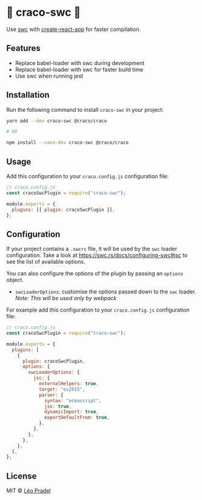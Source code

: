 # 🚀 craco-swc 🚀

Use [swc](https://swc.rs/) with [create-react-app](https://create-react-app.dev/) for faster compilation.

## Features

- Replace babel-loader with swc during development
- Replace babel-loader with swc for faster build time
- Use swc when running jest

## Installation

Run the following command to install `craco-swc` in your project:

```sh
yarn add --dev craco-swc @craco/craco

# OR

npm install --save-dev craco-swc @craco/craco
```

## Usage

Add this configuration to your `craco.config.js` configuration file:

```js
// craco.config.js
const cracoSwcPlugin = require("craco-swc");

module.exports = {
  plugins: [{ plugin: cracoSwcPlugin }],
};
```

## Configuration

If your project contains a `.swcrc` file, it will be used by the `swc` loader configuration.
Take a look at https://swc.rs/docs/configuring-swc#jsc to see the list of available options.

You can also configure the options of the plugin by passing an `options` object.

- `swcLoaderOptions`: customise the options passed down to the `swc` loader. _Note: This will be used only by webpack_

For example add this configuration to your `craco.config.js` configuration file:

```js
// craco.config.js
const cracoSwcPlugin = require("craco-swc");

module.exports = {
  plugins: [
    {
      plugin: cracoSwcPlugin,
      options: {
        swcLoaderOptions: {
          jsc: {
            externalHelpers: true,
            target: "es2015",
            parser: {
              syntax: "ecmascript",
              jsx: true,
              dynamicImport: true,
              exportDefaultFrom: true,
            },
          },
        },
      },
    },
  ],
};
```

## License

MIT © [Léo Pradel](https://www.leopradel.com/)
